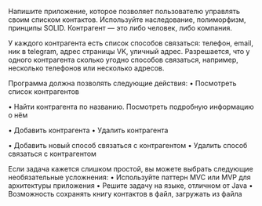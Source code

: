 Напишите приложение, которое позволяет пользователю управлять своим списком контактов. Используйте наследование, 
полиморфизм, принципы SOLID.
Контрагент — это либо человек, либо компания.

У каждого контрагента есть список способов связаться: телефон, email, ник в telegram, адрес страницы VK, уличный адрес. 
Разрешается, что у одного контрагента сколько угодно способов связаться, например, несколько телефонов или несколько 
адресов.

Программа должна позволять следующие действия:
• Посмотреть список контрагентов

• Найти контрагента по названию. Посмотреть подробную информацию о нём

• Добавить контрагента
• Удалить контрагента

• Добавить новый способ связаться с контрагентом
• Удалить способ связаться с контрагентом

Если задача кажется слишком простой, вы можете выбрать следующие необязательные усложнения:
• Используйте паттерн MVC или MVP для архитектуры приложения
• Решите задачу на языке, отличном от Java
• Возможность сохранять книгу контактов в файл, загружать из файла